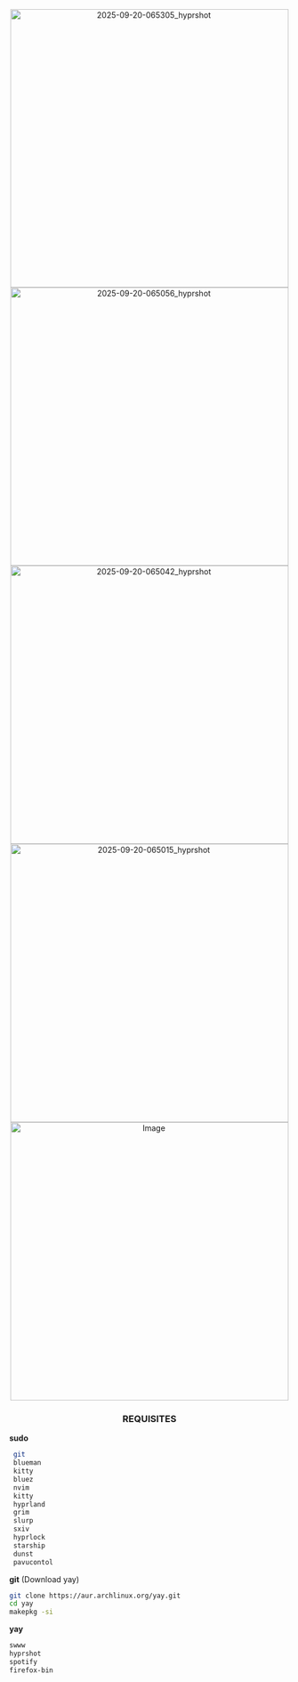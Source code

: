 


<div align="center">
  <img width="500" alt="2025-09-20-065305_hyprshot" src="https://github.com/user-attachments/assets/3ff198ce-136b-4023-acaf-381e00d4a044" />
  <img width="500" alt="2025-09-20-065056_hyprshot" src="https://github.com/user-attachments/assets/a746971a-0163-4a64-818f-413266338c06" />
  <img width="500" alt="2025-09-20-065042_hyprshot" src="https://github.com/user-attachments/assets/d787f68c-4d7c-488b-a454-0a812bcf94c8" />
  <img width="500" alt="2025-09-20-065015_hyprshot" src="https://github.com/user-attachments/assets/fe8ad401-1e2e-4b4a-a5ba-8516d0390fce" />
  <img width="500" alt="Image" src="https://github.com/user-attachments/assets/8379e0e8-8a7b-495c-8ec2-b086da6c2b64" />
</div>

<div align="center">
  
###    REQUISITES    ###
</div>



**sudo**

```bash
 git
 blueman
 kitty
 bluez
 nvim
 kitty
 hyprland
 grim
 slurp
 sxiv
 hyprlock
 starship
 dunst
 pavucontol
```


**git** (Download yay)

```bash
git clone https://aur.archlinux.org/yay.git
cd yay
makepkg -si
```

**yay**

```bash
swww
hyprshot
spotify
firefox-bin
```
